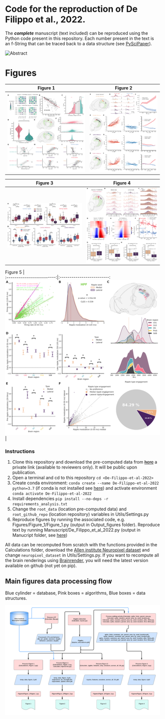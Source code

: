 # Code for the reproduction of De Filippo et al., 2022.
The ***complete*** manuscript (text included) can be reproduced using the Python code present in this repository. Each number present in the text is an f-String that can be traced back to a data structure (see [PySciPaper](https://github.com/RobertoDF/PySciPaper)).

![Abstract](Manuscript/Abstract_De_Filippo_et_al_2022.jpg "Figure 1")

# Figures
Figure 1          |  Figure 2
:-------------------------:|:-------------------------:
![Figure 1](Output_figures/Figure_1.png "Figure 1") |  ![Figure 2](Output_figures/Figure_2.png "Figure 2")

Figure 3         |  Figure 4
:-------------------------:|:-------------------------:
![Figure 3](Output_figures/Figure_3.png "Figure 3") |  ![Figure 4](Output_figures/Figure_4.png "Figure 4")

Figure 5         |  
:-------------------------:|:-------------------------:
![Figure 5](Output_figures/Figure_5.png "Figure 5") | 
### Instructions

1. Clone this repository and download the pre-computed data from ~~[here](10.6084/m9.figshare.20209913)~~ a private link (available to reviewers only). It will be public upon publication.
2. Open a terminal and cd to this repository `cd <De-Filippo-et-al-2022>`
3. Create conda environment: `conda create --name De-Filippo-et-al-2022 python=3.7` (if conda is not installed see [here](https://docs.conda.io/projects/conda/en/latest/user-guide/install/index.html)) and activate environment `conda activate De-Filippo-et-al-2022`
4. Install dependencies `pip install --no-deps -r requirements_analysis.txt`     
5. Change the `root_data` (location pre-computed data) and `root_github_repo` (location repository) variables in Utils/Settings.py
6. Reproduce figures by running the associated code, e.g. Figures/Figure_1/Figure_1.py (output in Output_figures folder). Reproduce text by running Manuscript/De_Filippo_et_al_2022.py (output in Manucript folder, see [here](https://github.com/RobertoDF/Pyscipaper))

All data can be recomputed from scratch with the functions provided in the Calculations folder, download the [Allen institute Neuropixel dataset](https://allensdk.readthedocs.io/en/latest/visual_coding_neuropixels.html) and change `neuropixel_dataset` in Utils/Settings.py.
If you want to recompute all the brain renderings using [Brainrender](https://github.com/brainglobe/brainrender), you will need the latest version available on github (not yet on pip).

## Main figures data processing flow
Blue cylinder = database, Pink boxes = algorithms, Blue boxes = data structures. 

![](Main_figs_flowchart.png)
